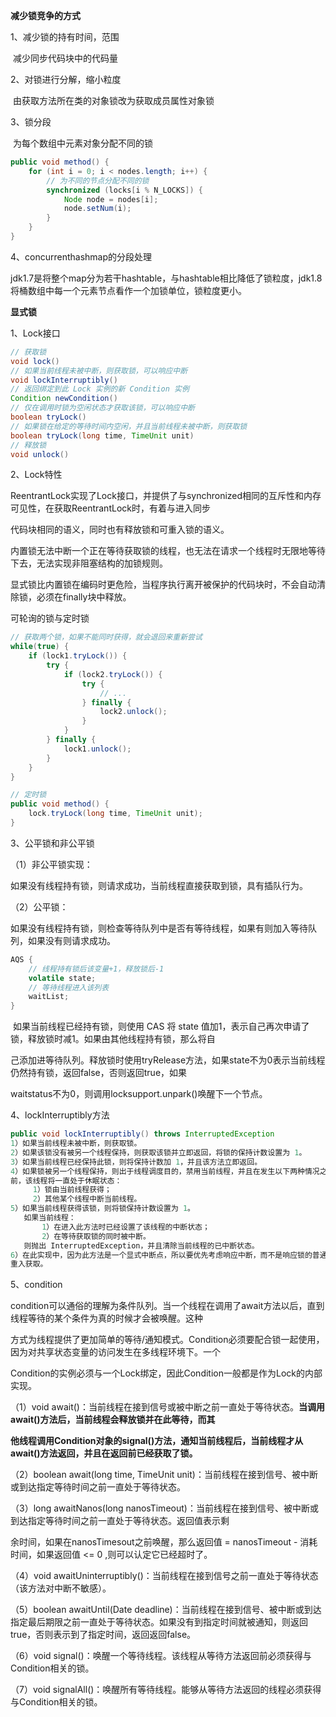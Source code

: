 **减少锁竞争的方式**

1、减少锁的持有时间，范围

​		减少同步代码块中的代码量

2、对锁进行分解，缩小粒度

​		由获取方法所在类的对象锁改为获取成员属性对象锁

3、锁分段

​		为每个数组中元素对象分配不同的锁

```java
public void method() {
	for (int i = 0; i < nodes.length; i++) {
		// 为不同的节点分配不同的锁
		synchronized (locks[i % N_LOCKS]) {
			Node node = nodes[i];
			node.setNum(i);
		}
	}
}
```

4、concurrenthashmap的分段处理

​		jdk1.7是将整个map分为若干hashtable，与hashtable相比降低了锁粒度，jdk1.8将桶数组中每一个元素节点看作一个加锁单位，锁粒度更小。

**显式锁**

1、Lock接口

```java
// 获取锁 
void lock()   
// 如果当前线程未被中断，则获取锁，可以响应中断  
void lockInterruptibly()   
// 返回绑定到此 Lock 实例的新 Condition 实例  
Condition newCondition()   
// 仅在调用时锁为空闲状态才获取该锁，可以响应中断  
boolean tryLock()   
// 如果锁在给定的等待时间内空闲，并且当前线程未被中断，则获取锁  
boolean tryLock(long time, TimeUnit unit)   
// 释放锁  
void unlock()  
```

2、Lock特性		

​		ReentrantLock实现了Lock接口，并提供了与synchronized相同的互斥性和内存可见性，在获取ReentrantLock时，有着与进入同步

代码块相同的语义，同时也有释放锁和可重入锁的语义。

​		内置锁无法中断一个正在等待获取锁的线程，也无法在请求一个线程时无限地等待下去，无法实现非阻塞结构的加锁规则。

​		显式锁比内置锁在编码时更危险，当程序执行离开被保护的代码块时，不会自动清除锁，必须在finally块中释放。

可轮询的锁与定时锁

```java
// 获取两个锁，如果不能同时获得，就会退回来重新尝试
while(true) {
	if (lock1.tryLock()) {
		try {
			if (lock2.tryLock()) {
				try {
					// ...
				} finally {
					lock2.unlock();
				}
			}
		} finally {
			lock1.unlock();
		}
	}
}

// 定时锁
public void method() {
    lock.tryLock(long time, TimeUnit unit);
}
```

3、公平锁和非公平锁

（1）非公平锁实现：

​		如果没有线程持有锁，则请求成功，当前线程直接获取到锁，具有插队行为。

（2）公平锁：

​		如果没有线程持有锁，则检查等待队列中是否有等待线程，如果有则加入等待队列，如果没有则请求成功。

```java
AQS {
    // 线程持有锁后该变量+1，释放锁后-1
    volatile state; 
    // 等待线程进入该列表
    waitList; 
}
```

​		如果当前线程已经持有锁，则使用 CAS 将 state 值加1，表示自己再次申请了锁，释放锁时减1。如果由其他线程持有锁，那么将自

己添加进等待队列。释放锁时使用tryRelease方法，如果state不为0表示当前线程仍然持有锁，返回false，否则返回true，如果

waitstatus不为0，则调用locksupport.unpark()唤醒下一个节点。

4、lockInterruptibly方法

```java
public void lockInterruptibly() throws InterruptedException
1）如果当前线程未被中断，则获取锁。  
2）如果该锁没有被另一个线程保持，则获取该锁并立即返回，将锁的保持计数设置为 1。  
3）如果当前线程已经保持此锁，则将保持计数加 1，并且该方法立即返回。 
4）如果锁被另一个线程保持，则出于线程调度目的，禁用当前线程，并且在发生以下两种情况之一以
前，该线程将一直处于休眠状态： 
     1）锁由当前线程获得；
     2）其他某个线程中断当前线程。 
5）如果当前线程获得该锁，则将锁保持计数设置为 1。 
   如果当前线程： 
       1）在进入此方法时已经设置了该线程的中断状态；
       2）在等待获取锁的同时被中断。 
   则抛出 InterruptedException，并且清除当前线程的已中断状态。 
6）在此实现中，因为此方法是一个显式中断点，所以要优先考虑响应中断，而不是响应锁的普通获取或
重入获取。 
```

5、condition

​		condition可以通俗的理解为条件队列。当一个线程在调用了await方法以后，直到线程等待的某个条件为真的时候才会被唤醒。这种

方式为线程提供了更加简单的等待/通知模式。Condition必须要配合锁一起使用，因为对共享状态变量的访问发生在多线程环境下。一个

Condition的实例必须与一个Lock绑定，因此Condition一般都是作为Lock的内部实现。

（1）void await()：当前线程在接到信号或被中断之前一直处于等待状态。**当调用await()方法后，当前线程会释放锁并在此等待，而其**

**他线程调用Condition对象的signal()方法，通知当前线程后，当前线程才从await()方法返回，并且在返回前已经获取了锁。**

（2）boolean await(long time, TimeUnit unit)：当前线程在接到信号、被中断或到达指定等待时间之前一直处于等待状态。

（3）long awaitNanos(long nanosTimeout)：当前线程在接到信号、被中断或到达指定等待时间之前一直处于等待状态。返回值表示剩

余时间，如果在nanosTimesout之前唤醒，那么返回值 = nanosTimeout - 消耗时间，如果返回值 <= 0 ,则可以认定它已经超时了。

（4）void awaitUninterruptibly()：当前线程在接到信号之前一直处于等待状态（该方法对中断不敏感）。

（5）boolean awaitUntil(Date deadline)：当前线程在接到信号、被中断或到达指定最后期限之前一直处于等待状态。如果没有到指定时间就被通知，则返回true，否则表示到了指定时间，返回返回false。

（6）void signal()：唤醒一个等待线程。该线程从等待方法返回前必须获得与Condition相关的锁。

（7）void signalAll()：唤醒所有等待线程。能够从等待方法返回的线程必须获得与Condition相关的锁。

